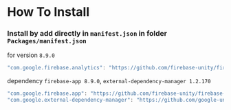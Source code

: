 # How To Install

### Install by add directly in `manifest.json` in folder `Packages/manifest.json`

for version `8.9.0`
```csharp
"com.google.firebase.analytics": "https://github.com/firebase-unity/firebase-analytics.git#8.9.0",
```


dependency `firebase-app 8.9.0`, `external-dependency-manager 1.2.170`
```csharp
"com.google.firebase.app": "https://github.com/firebase-unity/firebase-app.git#8.9.0",
"com.google.external-dependency-manager": "https://github.com/google-unity/external-dependency-manager.git#1.2.170",
```